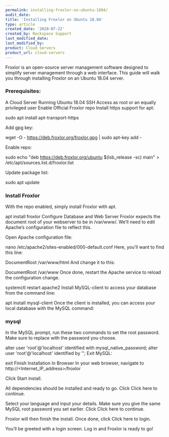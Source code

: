 ```yaml
---
permalink: installing-froxlor-on-ubuntu-1804/
audit_date:
title: 'Installing Froxlor on Ubuntu 18.04'
type: article
created_date: '2020-07-22'
created_by: Rackspace Support
last_modified_date:
last_modified_by:
product: Cloud Servers
product_url: cloud-servers
---
```


Froxlor is an open-source server management software designed to simplify server management through a web interface. This guide will walk you through installing Froxlor on an Ubuntu 18.04 server.

### Prerequisites:

A Cloud Server Running Ubuntu 18.04
SSH Access as root or an equally privileged user
Enable Official Froxlor repo
Install https support for apt:

sudo apt install apt-transport-https

Add gpg key:

wget -O - https://deb.froxlor.org/froxlor.gpg | sudo apt-key add -

Enable repo:

sudo echo "deb https://deb.froxlor.org/ubuntu $(lsb_release -sc) main" > /etc/apt/sources.list.d/froxlor.list

Update package list:

sudo apt update

### Install Froxlor

With the repo enabled, simply install Froxlor with apt.

apt install froxlor
Configure Database and Web Server
Froxlor expects the document root of your webserver to be in /var/www/. We’ll need to edit Apache’s configuration file to reflect this.

Open Apache configuration file:

nano /etc/apache2/sites-enabled/000-default.conf
Here, you’ll want to find this line:

DocumentRoot /var/www/html
And change it to this:

DocumentRoot /var/www
Once done, restart the Apache service to reload the configuration change.

systemctl restart apache2
Install MySQL-client to access your database from the command line:

apt install mysql-client
Once the client is installed, you can access your local database with the MySQL command:

### mysql

In the MySQL prompt, run these two commands to set the root password. Make sure to replace <PASSWORD> with the password you choose.

alter user 'root'@'localhost' identified with mysql_native_password;
alter user 'root'@'localhost' identified by '<PASSWORD>';
Exit MySQL:

exit
Finish Installation In Browser
In your web browser, navigate to http://<Internet_IP_address>/froxlor

Click Start install.

All dependencies should be installed and ready to go. Click Click here to continue.

Select your language and input your details. Make sure you give the same MySQL root password you set earlier. Click Click here to continue.

Froxlor will then finish the install. Once done, click Click here to login.

You’ll be greeted with a login screen. Log in and Froxlor is ready to go!
